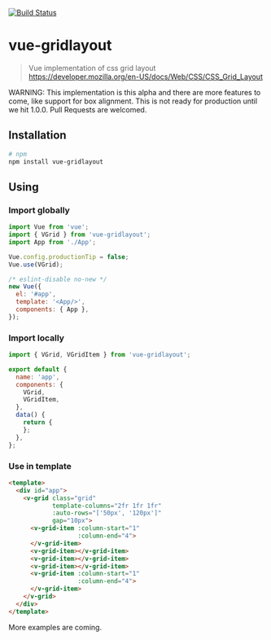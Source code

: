 [![Build Status](https://travis-ci.org/manico/vue-gridlayout.svg?branch=master)](https://travis-ci.org/manico/vue-gridlayout)

# vue-gridlayout

> Vue implementation of css grid layout https://developer.mozilla.org/en-US/docs/Web/CSS/CSS_Grid_Layout

WARNING: This implementation is this alpha and there are more features to come, like support for box alignment. This is not ready for production until we hit 1.0.0. Pull Requests are welcomed.

## Installation

```bash
# npm
npm install vue-gridlayout
```

## Using

### Import globally

```javascript
import Vue from 'vue';
import { VGrid } from 'vue-gridlayout';
import App from './App';

Vue.config.productionTip = false;
Vue.use(VGrid);

/* eslint-disable no-new */
new Vue({
  el: '#app',
  template: '<App/>',
  components: { App },
});
```

### Import locally

```javascript
import { VGrid, VGridItem } from 'vue-gridlayout';

export default {
  name: 'app',
  components: {
    VGrid,
    VGridItem,
  },
  data() {
    return {
    };
  },
};
```

### Use in template

```html
<template>
  <div id="app">
    <v-grid class="grid"
            template-columns="2fr 1fr 1fr"
            :auto-rows="['50px', '120px']"
            gap="10px">
      <v-grid-item :column-start="1"
                   :column-end="4">
      </v-grid-item>
      <v-grid-item></v-grid-item>
      <v-grid-item></v-grid-item>
      <v-grid-item></v-grid-item>
      <v-grid-item :column-start="1"
                   :column-end="4">
      </v-grid-item>
    </v-grid>
  </div>
</template>
```

More examples are coming.
